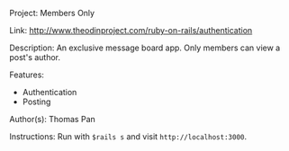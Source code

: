 Project: Members Only

Link: http://www.theodinproject.com/ruby-on-rails/authentication

Description: An exclusive message board app. Only members can view a post's author. 

Features: 
* Authentication
* Posting

Author(s): Thomas Pan

Instructions: Run with `$rails s` and visit `http://localhost:3000`.
